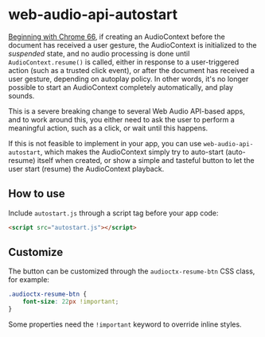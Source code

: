 # web-audio-api-autostart

[Beginning with Chrome 66](https://bugs.chromium.org/p/chromium/issues/detail?id=807017), if creating an AudioContext before the document has received a user gesture, the AudioContext is initialized to the *suspended* state, and no audio processing is done until `AudioContext.resume()` is called, either in response to a user-triggered action (such as a trusted click event), or after the document has received a user gesture, depending on autoplay policy. In other words, it's no longer possible to start an AudioContext completely automatically, and play sounds.

This is a severe breaking change to several Web Audio API-based apps, and to work around this, you either need to ask the user to perform a meaningful action, such as a click, or wait until this happens.

If this is not feasible to implement in your app, you can use `web-audio-api-autostart`, which makes the AudioContext simply try to auto-start (auto-resume) itself when created, or show a simple and tasteful button to let the user start (resume) the AudioContext playback.

## How to use

Include `autostart.js` through a script tag before your app code:

```html
<script src="autostart.js"></script>
```

## Customize

The button can be customized through the `audioctx-resume-btn` CSS class, for example:

```css
.audioctx-resume-btn {
    font-size: 22px !important;
}
```

Some properties need the `!important` keyword to override inline styles.
